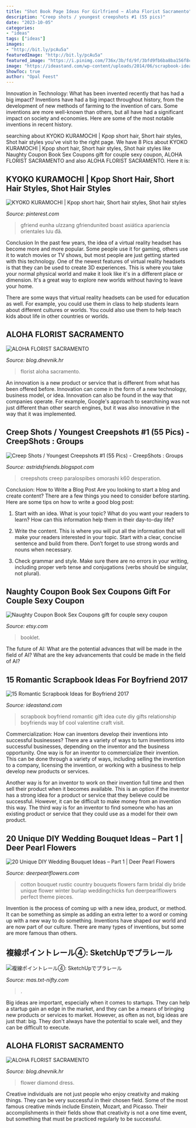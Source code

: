 ```yaml
---
title: "Shot Book Page Ideas For Girlfriend ~ Aloha Florist Sacramento"
description: "Creep shots / youngest creepshots #1 (55 pics)"
date: "2023-10-05"
categories:
- "ideas"
tags: ["ideas"]
images:
- "http://bit.ly/pcAu5a"
featuredImage: "http://bit.ly/pcAu5a"
featured_image: "https://i.pinimg.com/736x/3b/fd/9f/3bfd9fb6ba8ba156f8c3e3dcf3f9347a.jpg"
image: "https://ideastand.com/wp-content/uploads/2014/06/scrapbook-ideas-for-boyfriend/3-scrapbook-ideas-for-boyfriend.jpg"
ShowToc: true
author: "Opal Feest"
---
```



Innovation in Technology: What has been invented recently that has had a big impact?
Inventions have had a big impact throughout history, from the development of new methods of farming to the invention of cars. Some inventions are more well-known than others, but all have had a significant impact on society and economies. Here are some of the most notable inventions in recent history.

	

		
searching about KYOKO KURAMOCHI | Kpop short hair, Short hair styles, Shot hair styles you've visit to the right page. We have 8 Pics about KYOKO KURAMOCHI | Kpop short hair, Short hair styles, Shot hair styles like Naughty Coupon Book Sex Coupons gift for couple sexy coupon, ALOHA FLORIST SACRAMENTO and also ALOHA FLORIST SACRAMENTO. Here it is:
		
    
## KYOKO KURAMOCHI | Kpop Short Hair, Short Hair Styles, Shot Hair Styles

<img loading=lazy src="https://i.pinimg.com/736x/3b/fd/9f/3bfd9fb6ba8ba156f8c3e3dcf3f9347a.jpg" onerror="this.onerror=null;this.src='https://tse1.mm.bing.net/th?id=OIP.ZhIUy5akx8MySGm7eOC3fgHaLI&amp;pid=15.1';" alt="KYOKO KURAMOCHI | Kpop short hair, Short hair styles, Shot hair styles">

_Source: pinterest.com_

>gfriend eunha ulzzang gfriendunited boast asiática apariencia orientales lưu đã. 

	

Conclusion
In the past few years, the idea of a virtual reality headset has become more and more popular. Some people use it for gaming, others use it to watch movies or TV shows, but most people are just getting started with this technology. 
One of the newest features of virtual reality headsets is that they can be used to create 3D experiences. This is where you take your normal physical world and make it look like it's in a different place or dimension. It's a great way to explore new worlds without having to leave your home. 

There are some ways that virtual reality headsets can be used for education as well. For example, you could use them in class to help students learn about different cultures or worlds. You could also use them to help teach kids about life in other countries or worlds.

    
## ALOHA FLORIST SACRAMENTO

<img loading=lazy src="http://bit.ly/pcAu5a" onerror="this.onerror=null;this.src='https://tse1.mm.bing.net/th?id=OIP.EzBhebizNEl-U1fLw8aUOQAAAA&amp;pid=15.1';" alt="ALOHA FLORIST SACRAMENTO">

_Source: blog.dnevnik.hr_

>florist aloha sacramento. 

	

An innovation is a new product or service that is different from what has been offered before. Innovation can come in the form of a new technology, business model, or idea. Innovation can also be found in the way that companies operate. For example, Google's approach to searchining was not just different than other search engines, but it was also innovative in the way that it was implemented.

    
## Creep Shots / Youngest Creepshots #1 (55 Pics) - CreepShots : Groups

<img loading=lazy src="https://www.omorashi.org/uploads/monthly_2017_07/F552246.jpg.278b8e91dda74359c9fd37b9be0457ad.jpg" onerror="this.onerror=null;this.src='https://tse4.mm.bing.net/th?id=OIP.Ra7xVoLj1IbfLOeQOYtKJgHaKE&amp;pid=15.1';" alt="Creep Shots / Youngest Creepshots #1 (55 Pics) - CreepShots : Groups">

_Source: astridsfriends.blogspot.com_

>creepshots creep paralospibes omorashi k60 desperation. 

	

Conclusion: How to Write a Blog Post
Are you looking to start a blog and create content? There are a few things you need to consider before starting. Here are some tips on how to write a good blog post:
1. Start with an idea. What is your topic? What do you want your readers to learn? How can this information help them in their day-to-day life?

2. Write the content. This is where you will put all the information that will make your readers interested in your topic. Start with a clear, concise sentence and build from there. Don’t forget to use strong words and nouns when necessary.

3. Check grammar and style. Make sure there are no errors in your writing, including proper verb tense and conjugations (verbs should be singular, not plural).

    
## Naughty Coupon Book Sex Coupons Gift For Couple Sexy Coupon

<img loading=lazy src="https://img0.etsystatic.com/147/1/14028469/il_570xN.1082891772_d6fl.jpg" onerror="this.onerror=null;this.src='https://tse1.mm.bing.net/th?id=OIP.1QWprHeAYGJEW1X7KGlSqgHaHa&amp;pid=15.1';" alt="Naughty Coupon Book Sex Coupons gift for couple sexy coupon">

_Source: etsy.com_

>booklet. 

	

The future of AI: What are the potential advances that will be made in the field of AI?
What are the key advancements that could be made in the field of AI?

    
## 15 Romantic Scrapbook Ideas For Boyfriend 2017

<img loading=lazy src="https://ideastand.com/wp-content/uploads/2014/06/scrapbook-ideas-for-boyfriend/3-scrapbook-ideas-for-boyfriend.jpg" onerror="this.onerror=null;this.src='https://tse2.mm.bing.net/th?id=OIP.IFKQwtreC_5f5OAKfwfc8gHaFh&amp;pid=15.1';" alt="15 Romantic Scrapbook Ideas for Boyfriend 2017">

_Source: ideastand.com_

>scrapbook boyfriend romantic gift idea cute diy gifts relationship boyfriends way bf cool valentine craft visit. 

	

Commercialization: How can inventors develop their inventions into successful businesses?
There are a variety of ways to turn inventions into successful businesses, depending on the inventor and the business opportunity. 
One way is for an inventor to commercialize their invention. This can be done through a variety of ways, including selling the invention to a company, licensing the invention, or working with a business to help develop new products or services. 

Another way is for an inventor to work on their invention full time and then sell their product when it becomes available. This is an option if the inventor has a strong idea for a product or service that they believe could be successful. However, it can be difficult to make money from an invention this way. 
The third way is for an inventor to find someone who has an existing product or service that they could use as a model for their own product.

    
## 20 Unique DIY Wedding Bouquet Ideas – Part 1 | Deer Pearl Flowers

<img loading=lazy src="http://www.deerpearlflowers.com/wp-content/uploads/2014/11/farm-rustic-country-wedding-ideas-cotton-bridal-bouquet.jpg" onerror="this.onerror=null;this.src='https://tse3.mm.bing.net/th?id=OIP.9gZLuPmioxTzFXxsUbyIgQHaLL&amp;pid=15.1';" alt="20 Unique DIY Wedding Bouquet Ideas – Part 1 | Deer Pearl Flowers">

_Source: deerpearlflowers.com_

>cotton bouquet rustic country bouquets flowers farm bridal diy bride unique flower winter burlap weddingchicks fun deerpearlflowers perfect theme pieces. 

	

Invention is the process of coming up with a new idea, product, or method. It can be something as simple as adding an extra letter to a word or coming up with a new way to do something. Inventions have shaped our world and are now part of our culture. There are many types of inventions, but some are more famous than others.

    
## 複線ポイントレール④: SketchUpでプラレール

<img loading=lazy src="http://mas.txt-nifty.com/3d/images/2009/09/13/2009091312.jpg" onerror="this.onerror=null;this.src='https://tse1.mm.bing.net/th?id=OIP.OOY4krI0pJLaaNQuAUbU8gHaEK&amp;pid=15.1';" alt="複線ポイントレール④: SketchUpでプラレール">

_Source: mas.txt-nifty.com_

>. 

	

Big ideas are important, especially when it comes to startups. They can help a startup gain an edge in the market, and they can be a means of bringing new products or services to market. However, as often as not, big ideas are just that: big. They don't always have the potential to scale well, and they can be difficult to execute.

    
## ALOHA FLORIST SACRAMENTO

<img loading=lazy src="http://bit.ly/r4MVJk" onerror="this.onerror=null;this.src='https://tse2.mm.bing.net/th?id=OIP.VvdVlf0nPR-GOk8ZFaTKBgAAAA&amp;pid=15.1';" alt="ALOHA FLORIST SACRAMENTO">

_Source: blog.dnevnik.hr_

>flower diamond dress. 

	

Creative individuals are not just people who enjoy creativity and making things. They can be very successful in their chosen field. Some of the most famous creative minds include Einstein, Mozart, and Picasso. Their accomplishments in their fields show that creativity is not a one time event, but something that must be practiced regularly to be successful.


